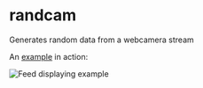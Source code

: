 # randcam
Generates random data from a webcamera stream

An [example](examples/display_feed_example.py) in action:

![Feed displaying example](http://i.imgur.com/LcULYGg.png)
